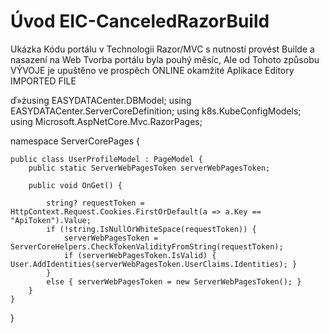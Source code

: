 ﻿# Úvod   EIC-CanceledRazorBuild  

Ukázka Kódu portálu v Technologii Razor/MVC s nutností provést Builde a nasazení na Web
Tvorba portálu byla pouhý měsíc, Ale od Tohoto způsobu VÝVOJE je upuštěno
ve prospěch ONLINE okamžité Aplikace Editory
IMPORTED FILE

ď»żusing EASYDATACenter.DBModel;
using EASYDATACenter.ServerCoreDefinition;
using k8s.KubeConfigModels;
using Microsoft.AspNetCore.Mvc.RazorPages;

namespace ServerCorePages {

    public class UserProfileModel : PageModel {
        public static ServerWebPagesToken serverWebPagesToken;

        public void OnGet() {

            string? requestToken = HttpContext.Request.Cookies.FirstOrDefault(a => a.Key == "ApiToken").Value;
            if (!string.IsNullOrWhiteSpace(requestToken)) {
                serverWebPagesToken = ServerCoreHelpers.CheckTokenValidityFromString(requestToken);
                if (serverWebPagesToken.IsValid) { User.AddIdentities(serverWebPagesToken.UserClaims.Identities); }
            }
            else { serverWebPagesToken = new ServerWebPagesToken(); }
        }
    }
}